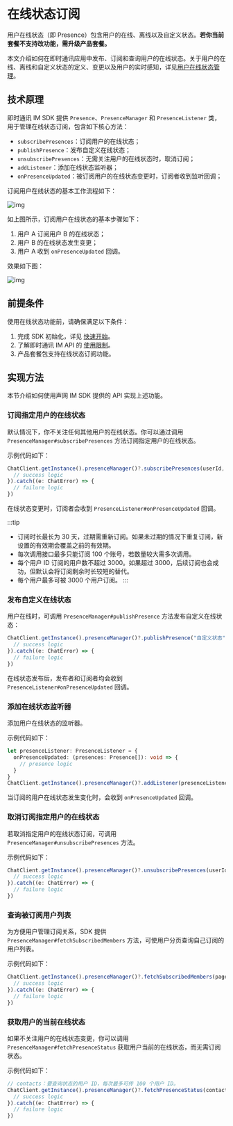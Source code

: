 # 在线状态订阅

<Toc />

用户在线状态（即 Presence）包含用户的在线、离线以及自定义状态。**若你当前套餐不支持改功能，需升级产品套餐。**

本文介绍如何在即时通讯应用中发布、订阅和查询用户的在线状态。关于用户的在线、离线和自定义状态的定义、变更以及用户的实时感知，详见[用户在线状态管理](product_user_presence.html)。

## 技术原理

即时通讯 IM SDK 提供 `Presence`、`PresenceManager` 和 `PresenceListener` 类，用于管理在线状态订阅，包含如下核心方法：

- `subscribePresences`：订阅用户的在线状态；
- `publishPresence`：发布自定义在线状态；
- `unsubscribePresences`：无需关注用户的在线状态时，取消订阅；
- `addListener`：添加在线状态监听器；
- `onPresenceUpdated`：被订阅用户的在线状态变更时，订阅者收到监听回调；

订阅用户在线状态的基本工作流程如下：

![img](/images/android/presence.png)

如上图所示，订阅用户在线状态的基本步骤如下：

1. 用户 A 订阅用户 B 的在线状态；
2. 用户 B 的在线状态发生变更；
3. 用户 A 收到 `onPresenceUpdated` 回调。

效果如下图：

![img](/images/android/status.png)

## 前提条件

使用在线状态功能前，请确保满足以下条件：

1. 完成 SDK 初始化，详见 [快速开始](quickstart.html)。
2. 了解即时通讯 IM API 的 [使用限制](limitation.html)。
3. 产品套餐包支持在线状态订阅功能。

## 实现方法

本节介绍如何使用声网 IM SDK 提供的 API 实现上述功能。

### 订阅指定用户的在线状态

默认情况下，你不关注任何其他用户的在线状态。你可以通过调用 `PresenceManager#subscribePresences` 方法订阅指定用户的在线状态。

示例代码如下：

```typescript
ChatClient.getInstance().presenceManager()?.subscribePresences(userId, 1 * 24 * 3600).then(result => {
  // success logic
}).catch((e: ChatError) => {
  // failure logic
})            
```

在线状态变更时，订阅者会收到 `PresenceListener#onPresenceUpdated` 回调。

:::tip
- 订阅时长最长为 30 天，过期需重新订阅。如果未过期的情况下重复订阅，新设置的有效期会覆盖之前的有效期。
- 每次调用接口最多只能订阅 100 个账号，若数量较大需多次调用。
- 每个用户 ID 订阅的用户数不超过 3000。如果超过 3000，后续订阅也会成功，但默认会将订阅剩余时长较短的替代。
- 每个用户最多可被 3000 个用户订阅。
:::

### 发布自定义在线状态

用户在线时，可调用 `PresenceManager#publishPresence` 方法发布自定义在线状态：

```typescript
ChatClient.getInstance().presenceManager()?.publishPresence("自定义状态").then(() => {
  // success logic
}).catch((e: ChatError) => {
  // failure logic
})
```

在线状态发布后，发布者和订阅者均会收到 `PresenceListener#onPresenceUpdated` 回调。

### 添加在线状态监听器

添加用户在线状态的监听器。

示例代码如下：

```typescript
let presenceListener: PresenceListener = {
  onPresenceUpdated: (presences: Presence[]): void => {
    // presence logic
  }
}
ChatClient.getInstance().presenceManager()?.addListener(presenceListener);
```

当订阅的用户在线状态发生变化时，会收到 `onPresenceUpdated` 回调。

### 取消订阅指定用户的在线状态

若取消指定用户的在线状态订阅，可调用 `PresenceManager#unsubscribePresences` 方法。

示例代码如下：

```typescript
ChatClient.getInstance().presenceManager()?.unsubscribePresences(userId).then(() => {
  // success logic
}).catch((e: ChatError) => {
  // failure logic
})
```

### 查询被订阅用户列表

为方便用户管理订阅关系，SDK 提供 `PresenceManager#fetchSubscribedMembers` 方法，可使用户分页查询自己订阅的用户列表。

示例代码如下：

```typescript
ChatClient.getInstance().presenceManager()?.fetchSubscribedMembers(pageNumber, pageSize).then(result => {
  // success logic
}).catch((e: ChatError) => {
  // failure logic
})
```

### 获取用户的当前在线状态

如果不关注用户的在线状态变更，你可以调用 `PresenceManager#fetchPresenceStatus` 获取用户当前的在线状态，而无需订阅状态。

示例代码如下：

```typescript
// contacts：要查询状态的用户 ID，每次最多可传 100 个用户 ID。
ChatClient.getInstance().presenceManager()?.fetchPresenceStatus(contacts).then(result => {
  // success logic
}).catch((e: ChatError) => {
  // failure logic
})
```